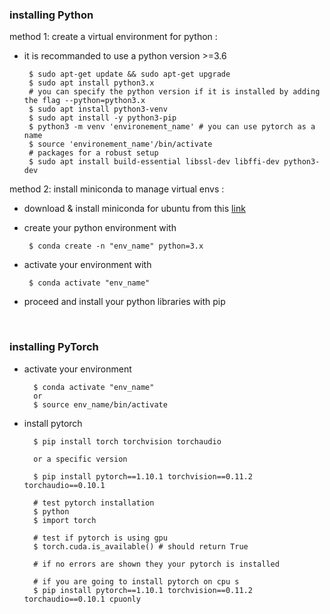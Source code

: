 ### <b> installing Python </b>
method 1: create a virtual environment for python :
<br>
- it is recommanded to use a python version >=3.6

       $ sudo apt-get update && sudo apt-get upgrade
       $ sudo apt install python3.x
       # you can specify the python version if it is installed by adding the flag --python=python3.x
       $ sudo apt install python3-venv
       $ sudo apt install -y python3-pip
       $ python3 -m venv 'environement_name' # you can use pytorch as a name
       $ source 'environement_name'/bin/activate
       # packages for a robust setup
       $ sudo apt install build-essential libssl-dev libffi-dev python3-dev
 
 
method 2: install miniconda to manage virtual envs :
 
- download & install miniconda for ubuntu from this [link](https://docs.conda.io/en/latest/miniconda.html#:~:text=Miniconda%20is%20a%20free%20minimal,zlib%20and%20a%20few%20others.)
 
- create your python environment with
 
       $ conda create -n "env_name" python=3.x
 
- activate your environment with
 
       $ conda activate "env_name"
 
- proceed and install your python libraries with pip
 
<br>

### <b> installing PyTorch </b>

- activate your environment 
    
        $ conda activate "env_name"
        or 
        $ source env_name/bin/activate

- install pytorch
 
        $ pip install torch torchvision torchaudio

        or a specific version

        $ pip install pytorch==1.10.1 torchvision==0.11.2 torchaudio==0.10.1

        # test pytorch installation
        $ python
        $ import torch

        # test if pytorch is using gpu
        $ torch.cuda.is_available() # should return True

        # if no errors are shown they your pytorch is installed

        # if you are going to install pytorch on cpu s
        $ pip install pytorch==1.10.1 torchvision==0.11.2 torchaudio==0.10.1 cpuonly 